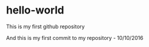 # hello-world
This is my first github repository

And this is my first commit to my repository - 10/10/2016
